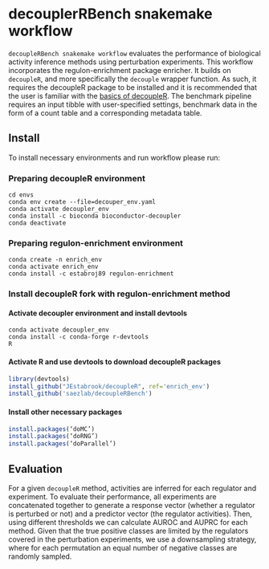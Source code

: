 # decouplerRBench snakemake workflow
`decoupleRBench snakemake workflow` evaluates the performance of biological activity 
inference methods using perturbation experiments. This workflow incorporates the regulon-enrichment package enricher. It builds on `decoupleR`, and 
more specifically the `decouple` wrapper function. As such, it requires the 
decoupleR package to be installed and it is recommended that the user is familiar 
with the [basics of decoupleR](https://saezlab.github.io/decoupleR/articles/decoupleR.html#basics-1).
The benchmark pipeline requires an input tibble with user-specified settings,
benchmark data in the form of a count table and a corresponding metadata table.

## Install
To install necessary environments and run workflow please run:
### Preparing decoupleR environment
```
cd envs
conda env create --file=decouper_env.yaml
conda activate decoupler_env
conda install -c bioconda bioconductor-decoupler
conda deactivate
```
### Preparing regulon-enrichment environment
```
conda create -n enrich_env
conda activate enrich_env 
conda install -c estabroj89 regulon-enrichment
```
### Install decoupleR fork with regulon-enrichment method

#### Activate decoupler environment and install devtools
```
conda activate decoupler_env
conda install -c conda-forge r-devtools
R
```

#### Activate R and use devtools to download decoupleR packages
```r
library(devtools)
install_github("JEstabrook/decoupleR", ref='enrich_env') 
install_github('saezlab/decoupleRBench')
```

#### Install other necessary packages
```r
install.packages(‘doMC’)
install.packages(‘doRNG’)
install.packages(‘doParallel’)
```


## Evaluation
For a given `decoupleR` method, activities are inferred for each regulator and 
experiment. To evaluate their performance, all experiments are concatenated 
together to generate a response vector (whether a regulator is perturbed or not)
and a predictor vector (the regulator activities). Then, using different 
thresholds we can calculate AUROC and AUPRC for each method. Given that the true 
positive classes are limited by the regulators covered in the perturbation 
experiments, we use a downsampling strategy, where for each permutation an 
equal number of  negative classes are randomly sampled.
